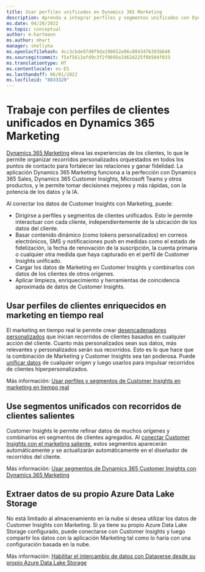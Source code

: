 ```yaml
---
title: Usar perfiles unificados en Dynamics 365 Marketing
description: Aprenda a integrar perfiles y segmentos unificados con Dynamics 365 Marketing.
ms.date: 04/20/2022
ms.topic: conceptual
author: m-hartmann
ms.author: mhart
manager: shellyha
ms.openlocfilehash: 4cc3cbde97d0f9da198652e86c0843476393b646
ms.sourcegitcommit: f5af5613afd9c3f2f0695e2d62d225f0b504f033
ms.translationtype: HT
ms.contentlocale: es-ES
ms.lasthandoff: 06/01/2022
ms.locfileid: "8833329"
---
```

# <a name="work-with-unified-customer-profiles-in-dynamics-365-marketing"></a>Trabaje con perfiles de clientes unificados en Dynamics 365 Marketing

[Dynamics 365 Marketing](/dynamics365/marketing/overview) eleva las experiencias de los clientes, lo que le permite organizar recorridos personalizados orquestados en todos los puntos de contacto para fortalecer las relaciones y ganar fidelidad. La aplicación Dynamics 365 Marketing funciona a la perfección con Dynamics 365 Sales, Dynamics 365 Customer Insights, Microsoft Teams y otros productos, y le permite tomar decisiones mejores y más rápidas, con la potencia de los datos y la IA.

Al conectar los datos de Customer Insights con Marketing, puede:

- Dirigirse a perfiles y segmentos de clientes unificados. Esto le permite interactuar con cada cliente, independientemente de la ubicación de los datos del cliente.
- Basar contenido dinámico (como tokens personalizados) en correos electrónicos, SMS y notificaciones push en medidas como el estado de fidelización, la fecha de renovación de la suscripción, la cuenta primaria o cualquier otra medida que haya capturado en el perfil de Customer Insights unificado.
- Cargar los datos de Marketing en Customer Insights y combinarlos con datos de los clientes de otros orígenes.
- Aplicar limpieza, enriquecimiento y herramientas de coincidencia aproximada de datos de Customer Insights.

## <a name="use-rich-customer-profiles-in-real-time-marketing"></a>Usar perfiles de clientes enriquecidos en marketing en tiempo real

El marketing en tiempo real le permite crear [desencadenadores personalizados](/dynamics365/marketing/real-time-marketing-custom-triggers) que inician recorridos de clientes basados en cualquier acción del cliente. Cuanto más personalizados sean sus datos, más relevantes y personalizados serán sus recorridos. Esto es lo que hace que la combinación de Marketing y Customer Insights sea tan poderosa. Puede [unificar datos](data-unification.md) de cualquier origen y luego usarlos para impulsar recorridos de clientes hiperpersonalizados.

Más información: [Usar perfiles y segmentos de Customer Insights en marketing en tiempo real](/dynamics365/marketing/real-time-marketing-ci-profile)

## <a name="use-unified-segments-with-outbound-customer-journeys"></a>Use segmentos unificados con recorridos de clientes salientes

Customer Insights le permite refinar datos de muchos orígenes y combinarlos en segmentos de clientes agregados. Al [conectar Customer Insights con el marketing saliente](export-dynamics365-marketing.md), estos segmentos aparecerán automáticamente *y* se actualizarán automáticamente en el diseñador de recorridos del cliente.

Más información: [Usar segmentos de Dynamics 365 Customer Insights con Dynamics 365 Marketing](/dynamics365/marketing/customer-insights-segments)

## <a name="pull-data-from-your-own-azure-data-lake-storage"></a>Extraer datos de su propio Azure Data Lake Storage

No está limitado al almacenamiento en la nube si desea utilizar los datos de Customer Insights con Marketing. Si ya tiene su propio Azure Data Lake Storage configurado, puede conectarse con Customer Insights y luego compartir los datos con la aplicación Marketing tal como lo haría con una configuración basada en la nube.

Más información: [Habilitar el intercambio de datos con Dataverse desde su propio Azure Data Lake Storage](customer-insights-dataverse.md#enable-data-sharing-with-dataverse-from-your-own-azure-data-lake-storage-preview)

